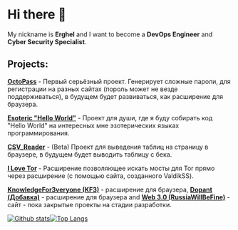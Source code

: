 # Hi there 👋

My nickname is **Erghel** and I want to become a **DevOps Engineer** and **Cyber Security Specialist**.

## Projects:
   **[OctoPass](https://github.com/Erghel/OctoPass)** - Первый серьёзный проект. Генерирует сложные пароли, для регистрации на разных сайтах (пороль может не везде поддерживаться), в будущем будет развиваться, как расширение для браузера.
   
   **[Esoteric "Hello World"](https://github.com/Erghel/Esoteric-HelloWorld)** - Проект для души, где я буду собирать код "Hello World" на интересных мне эзотерических языках программирования.
 
**[CSV_Reader](https://github.com/Erghel/CSV_Reader_HTML)** - (Beta) Проект для выведения таблиц на страницу в браузере, в будущем будет выводить таблицу с бека.

**[I Love Tor](https://github.com/Erghel/I-love-Tor)** - Расширение позволяющее искать мосты для Tor прямо через расширение (с помощью сайта, созданного ValdikSS).

**[KnowledgeFor3veryone (KF3)]()** - расширение для браузера, **[Dopant (Добавка)]()** - расширение для браузера and **[Web 3.0 (RussiaWillBeFine)]()** - сайт - пока закрытые проекты на стадии разработки.
    
[![Github stats](https://github-readme-stats.vercel.app/api?username=Erghel&hide_border=true&count_private=true&show_icons=true&include_all_commits=true)](https://github.com/anuraghazra/github-readme-stats)[![Top Langs](https://github-readme-stats.vercel.app/api/top-langs/?username=Erghel&layout=compact&hide_border=true&)](https://github.com/anuraghazra/github-readme-stats)
